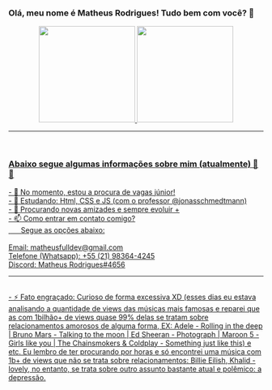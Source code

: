 ### Olá, meu nome é Matheus Rodrigues! Tudo bem com você? 👋

<div align="center">
  <a href="https://github.com/mthsrodrigues">
  <img height="190em" src="https://github-readme-stats.vercel.app/api?username=mthsrodrigues&show_icons=true&theme=gotham&include_all_commits=true&count_private=true"/>
  <img height="190em" src="https://github-readme-stats.vercel.app/api/top-langs/?username=mthsrodrigues&layout=compact&langs_count=7&theme=gotham"/>
</div>
<hr> <br>

  ### Abaixo segue algumas informações sobre mim (atualmente) 🥳😇
<div align="left"> 
- 🔭 No momento, estou a procura de vagas júnior! <br>
- 🌱 Estudando: Html, CSS e JS (com o professor @jonasschmedtmann) <br>
- 👯 Procurando novas amizades e sempre evoluir + <br>
- 📫 Como entrar em contato comigo? <br>
 ⠀⠀ Segue as opções abaixo: <br> <br>
Email: matheusfulldev@gmail.com <br>
Telefone (Whatsapp): +55 (21) 98364-4245 <br>
Discord: Matheus Rodrigues#4656 <br>
  <hr> <br> </div>
- ⚡ Fato engraçado: Curioso de forma excessiva XD (esses dias eu estava analisando a quantidade de views das músicas mais famosas e reparei que as com 1bilhão+ de views quase 99% delas se tratam sobre relacionamentos amorosos de alguma forma, EX: Adele - Rolling in the deep | Bruno Mars - Talking to the moon | Ed Sheeran - Photograph | Maroon 5 - Girls like you | The Chainsmokers & Coldplay - Something just like this) e etc. Eu lembro de ter procurando por horas e só encontrei uma música com 1b+ de views que não se trata sobre relacionamentos: Billie Eilish, Khalid - lovely, no entanto, se trata sobre outro assunto bastante atual e polêmico: a depressão.


